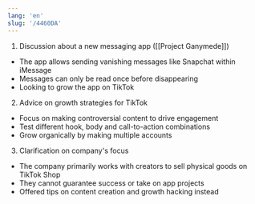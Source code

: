 ```yaml
---
lang: 'en'
slug: '/4460DA'
---
```


1. Discussion about a new messaging app ([[Project Ganymede]])

- The app allows sending vanishing messages like Snapchat within iMessage
- Messages can only be read once before disappearing
- Looking to grow the app on TikTok

2. Advice on growth strategies for TikTok

- Focus on making controversial content to drive engagement
- Test different hook, body and call-to-action combinations
- Grow organically by making multiple accounts

3. Clarification on company's focus

- The company primarily works with creators to sell physical goods on TikTok Shop
- They cannot guarantee success or take on app projects
- Offered tips on content creation and growth hacking instead
